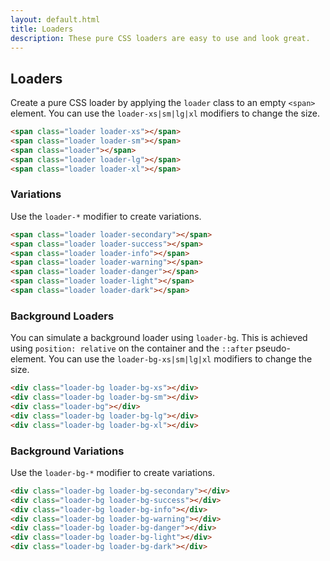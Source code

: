 ```yaml
---
layout: default.html
title: Loaders
description: These pure CSS loaders are easy to use and look great.
---
```


## Loaders

Create a pure CSS loader by applying the `loader` class to an empty `<span>` element. You can use the `loader-xs|sm|lg|xl` modifiers to change the size.

```html
<span class="loader loader-xs"></span>
<span class="loader loader-sm"></span>
<span class="loader"></span>
<span class="loader loader-lg"></span>
<span class="loader loader-xl"></span>
```
<div class="input-single">
  <span class="loader loader-xs"></span>
  <span class="loader loader-sm"></span>
  <span class="loader"></span>
  <span class="loader loader-lg"></span>
  <span class="loader loader-xl"></span>
</div>

### Variations

Use the `loader-*` modifier to create variations.

```html
<span class="loader loader-secondary"></span>
<span class="loader loader-success"></span>
<span class="loader loader-info"></span>
<span class="loader loader-warning"></span>
<span class="loader loader-danger"></span>
<span class="loader loader-light"></span>
<span class="loader loader-dark"></span>
```

<span class="loader loader-secondary"></span>
<span class="loader loader-success"></span>
<span class="loader loader-info"></span>
<span class="loader loader-warning"></span>
<span class="loader loader-danger"></span>
<span class="loader loader-light"></span>
<span class="loader loader-dark"></span>

### Background Loaders

You can simulate a background loader using `loader-bg`. This is achieved using `position: relative` on the container and the `::after` pseudo-element. You can use the `loader-bg-xs|sm|lg|xl` modifiers to change the size.

```html
<div class="loader-bg loader-bg-xs"></div>
<div class="loader-bg loader-bg-sm"></div>
<div class="loader-bg"></div>
<div class="loader-bg loader-bg-lg"></div>
<div class="loader-bg loader-bg-xl"></div>
```

<div class="loader-example clearfix">
  <div class="loader-bg loader-bg-xs"></div>
  <div class="loader-bg loader-bg-sm"></div>
  <div class="loader-bg"></div>
  <div class="loader-bg loader-bg-lg"></div>
  <div class="loader-bg loader-bg-xl"></div>
</div>

### Background Variations

Use the `loader-bg-*` modifier to create variations.

```html
<div class="loader-bg loader-bg-secondary"></div>
<div class="loader-bg loader-bg-success"></div>
<div class="loader-bg loader-bg-info"></div>
<div class="loader-bg loader-bg-warning"></div>
<div class="loader-bg loader-bg-danger"></div>
<div class="loader-bg loader-bg-light"></div>
<div class="loader-bg loader-bg-dark"></div>
```

<div class="loader-example clearfix">
  <div class="loader-bg loader-bg-secondary"></div>
  <div class="loader-bg loader-bg-success"></div>
  <div class="loader-bg loader-bg-info"></div>
  <div class="loader-bg loader-bg-warning"></div>
  <div class="loader-bg loader-bg-danger"></div>
  <div class="loader-bg loader-bg-light"></div>
  <div class="loader-bg loader-bg-dark"></div>
</div>
